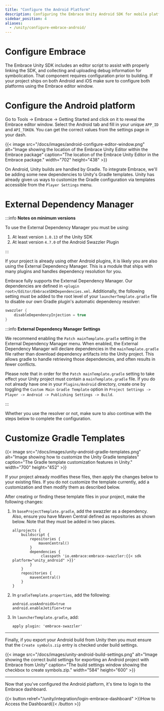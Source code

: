 ```yaml
---
title: "Configure the Android Platform"
description: Configuring the Embrace Unity Android SDK for mobile platforms
sidebar_position: 4
aliases:
  - /unity/configure-embrace-android/
---
```


# Configure Embrace

The Embrace Unity SDK includes an editor script to assist with properly linking the SDK, and collecting and uploading debug information for symbolication. That component requires configuration prior to building. If your project ships on both Android and iOS make sure to configure both platforms using the Embrace editor window.

# Configure the Android platform

Go to Tools -> Embrace -> Getting Started and click on it to reveal the Embrace editor window. Select the Android tab and fill in your unique `APP_ID` and `API_TOKEN`. You can get the correct values from the settings page in your dash.

{{< image src="/docs/images/android-configure-editor-window.png" alt="Image showing the location of the Embrace Unity Editor within the Embrace package" caption="The location of the Embrace Unity Editor in the Embrace package." width="702" height="438" >}}

On Android, Unity builds are handled by Gradle. To integrate Embrace, we'll be adding some new dependencies to Unity's Gradle templates. Unity has already given us ways to customize the Gradle configuration via templates accessible from the `Player Settings` menu.

# External Dependency Manager

:::info
**Notes on minimum versions**

To use the External Dependency Manager you must be using:
1. At least version `1.0.13` of the Unity SDK
1. At least version `4.7.0` of the Android Swazzler Plugin

:::

If your project is already using other Android plugins, it is likely you are also using the External Dependency Manager. This is a module that ships with many plugins and handles dependency resolution for you.  

Embrace fully supports the External Dependency Manager. Our dependencies are defined in `<plugin root>/Editor/EmbraceSDKDependencies.xml`.  Additionally, the following setting must be added to the root level of your `launcherTemplate.gradle` file to disable our own Gradle plugin's automatic dependency resolver:

```gradle
swazzler {
    disableDependencyInjection = true
}
```

:::info
**External Dependency Manager Settings**

We recommend enabling the `Patch mainTemplate.gradle` setting in the External Dependency Manager menu. When enabled, the External Dependency Manager will declare dependencies in the `mainTemplate.gradle` file rather than download dependency artifacts into the Unity project. This allows gradle to handle retrieving those dependencies, and often results in fewer conflicts.

Please note that in order for the `Patch mainTemplate.gradle` setting to take effect your Unity project must contain a `mainTemplate.gradle` file. If you do not already have one in your `Plugins/Android` directory, create one by toggling the `Custom Main Gradle Template` option in `Project Settings -> Player -> Android -> Publishing Settings -> Build`.

:::

Whether you use the resolver or not, make sure to also continue with the steps below to complete the configuration.

# Customize Gradle Templates

{{< image src="/docs/images/unity-android-gradle-templates.png" alt="Image showing how to customize the Unity Gradle templates" caption="The Gradle template customization features in Unity." width="700" height="452" >}}

If your project already modifies these files, then apply the changes below to your existing files. If you do not customize the template currently, add a customization and then modify them as described below.

After creating or finding these template files in your project, make the following changes:

1. In `baseProjectTemplate.gradle`, add the swazzler as a dependency. Also, ensure you have Maven Central defined as repositories as shown below. Note that they must be added in two places.
    ```
    allprojects {
        buildscript {
            repositories {
                mavenCentral()
            }
            dependencies {
                 classpath 'io.embrace:embrace-swazzler:{{< sdk platform="unity_android" >}}'
            }
        }
        repositories {
            mavenCentral()
        }
    }
    ```
2. In `gradleTemplate.properties`, add the following:
     ```
     android.useAndroidX=true
     android.enableJetifier=true
     ```
3. In `launcherTemplate.gradle`, add:
     ```
     apply plugin: 'embrace-swazzler'
     ```

---

Finally, if you export your Android build from Unity then you must ensure that the `Create symbols.zip` entry is checked under build settings.


{{< image src="/docs/images/unity-android-build-settings.png" alt="Image showing the correct build settings for exporting an Android project with Embrace from Unity" caption="The build settings window showing the checkbox to create symbols.zip." width="584" height="600" >}}

--- 

Now that you've configured the Android platform, it's time to login to the
Embrace dashboard.

{{< button relref="/unity/integration/login-embrace-dashboard" >}}How to Access the Dashboard{{< /button >}}
